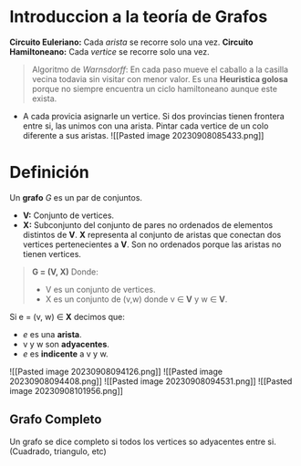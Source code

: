 # Introduccion a la teoría de Grafos

**Circuito Euleriano:** Cada *arista* se recorre solo una vez.
**Circuito Hamiltoneano:** Cada *vertice* se recorre solo una vez.

> Algoritmo de *Warnsdorff*: En cada paso mueve el caballo a la casilla vecina todavia sin visitar con menor valor. Es una **Heuristica golosa** porque no siempre encuentra un ciclo hamiltoneano aunque este exista.
> 

- A cada provicia asignarle un vertice. Si dos provincias tienen frontera entre si, las unimos con una arista. Pintar cada vertice de un colo diferente a sus aristas. 
  ![[Pasted image 20230908085433.png]]

# Definición
Un **grafo** *G* es un par de conjuntos. 
- **V:** Conjunto de vertices.
- **X:** Subconjunto del conjunto de pares no ordenados de elementos distintos de **V**. **X** representa al conjunto de aristas que conectan dos vertices pertenecientes a **V**. Son no ordenados porque las aristas no tienen vertices.

> **G = (V, X)**
> Donde:
> - V es un conjunto de vertices.
> - X es un conjunto de (v,w) donde v $\in$ **V** y w $\in$ **V**.

Si e = (v, w) $\in$ **X** decimos que: 
- *e* es una **arista**.
- v y w son **adyacentes**.
- *e* es **indicente** a v y w.

![[Pasted image 20230908094126.png]]
![[Pasted image 20230908094408.png]]
![[Pasted image 20230908094531.png]]
![[Pasted image 20230908101956.png]]

## Grafo Completo
Un grafo se dice completo si todos los vertices so adyacentes entre si. (Cuadrado, triangulo, etc)
